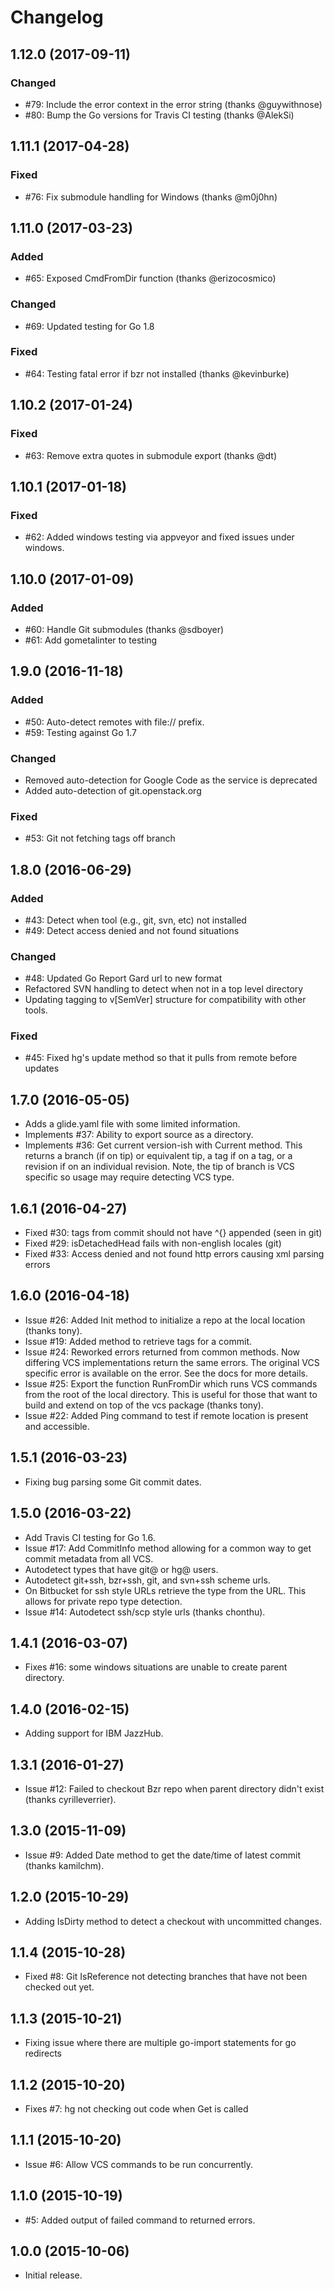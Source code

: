 # Changelog

## 1.12.0 (2017-09-11)

### Changed

- #79: Include the error context in the error string (thanks @guywithnose)
- #80: Bump the Go versions for Travis CI testing (thanks @AlekSi)

## 1.11.1 (2017-04-28)

### Fixed

- #76: Fix submodule handling for Windows (thanks @m0j0hn)

## 1.11.0 (2017-03-23)

### Added

- #65: Exposed CmdFromDir function (thanks @erizocosmico)

### Changed

- #69: Updated testing for Go 1.8

### Fixed

- #64: Testing fatal error if bzr not installed (thanks @kevinburke)

## 1.10.2 (2017-01-24)

### Fixed

- #63: Remove extra quotes in submodule export (thanks @dt)

## 1.10.1 (2017-01-18)

### Fixed

- #62: Added windows testing via appveyor and fixed issues under windows.

## 1.10.0 (2017-01-09)

### Added

- #60: Handle Git submodules (thanks @sdboyer)
- #61: Add gometalinter to testing

## 1.9.0 (2016-11-18)

### Added

- #50: Auto-detect remotes with file:// prefix.
- #59: Testing against Go 1.7

### Changed

- Removed auto-detection for Google Code as the service is deprecated
- Added auto-detection of git.openstack.org

### Fixed

- #53: Git not fetching tags off branch

## 1.8.0 (2016-06-29)

### Added

- #43: Detect when tool (e.g., git, svn, etc) not installed
- #49: Detect access denied and not found situations

### Changed

- #48: Updated Go Report Gard url to new format
- Refactored SVN handling to detect when not in a top level directory
- Updating tagging to v[SemVer] structure for compatibility with other tools.

### Fixed

- #45: Fixed hg's update method so that it pulls from remote before updates

## 1.7.0 (2016-05-05)

- Adds a glide.yaml file with some limited information.
- Implements #37: Ability to export source as a directory.
- Implements #36: Get current version-ish with Current method. This returns
  a branch (if on tip) or equivalent tip, a tag if on a tag, or a revision if
  on an individual revision. Note, the tip of branch is VCS specific so usage
  may require detecting VCS type.

## 1.6.1 (2016-04-27)

- Fixed #30: tags from commit should not have ^{} appended (seen in git)
- Fixed #29: isDetachedHead fails with non-english locales (git)
- Fixed #33: Access denied and not found http errors causing xml parsing errors

## 1.6.0 (2016-04-18)

- Issue #26: Added Init method to initialize a repo at the local location
  (thanks tony).
- Issue #19: Added method to retrieve tags for a commit.
- Issue #24: Reworked errors returned from common methods. Now differing
  VCS implementations return the same errors. The original VCS specific error
  is available on the error. See the docs for more details.
- Issue #25: Export the function RunFromDir which runs VCS commands from the
  root of the local directory. This is useful for those that want to build and
  extend on top of the vcs package (thanks tony).
- Issue #22: Added Ping command to test if remote location is present and
  accessible.

## 1.5.1 (2016-03-23)

- Fixing bug parsing some Git commit dates.

## 1.5.0 (2016-03-22)

- Add Travis CI testing for Go 1.6.
- Issue #17: Add CommitInfo method allowing for a common way to get commit
  metadata from all VCS.
- Autodetect types that have git@ or hg@ users.
- Autodetect git+ssh, bzr+ssh, git, and svn+ssh scheme urls.
- On Bitbucket for ssh style URLs retrieve the type from the URL. This allows
  for private repo type detection.
- Issue #14: Autodetect ssh/scp style urls (thanks chonthu).

## 1.4.1 (2016-03-07)

- Fixes #16: some windows situations are unable to create parent directory.

## 1.4.0 (2016-02-15)

- Adding support for IBM JazzHub.

## 1.3.1 (2016-01-27)

- Issue #12: Failed to checkout Bzr repo when parent directory didn't
  exist (thanks cyrilleverrier).

## 1.3.0 (2015-11-09)

- Issue #9: Added Date method to get the date/time of latest commit (thanks kamilchm).

## 1.2.0 (2015-10-29)

- Adding IsDirty method to detect a checkout with uncommitted changes.

## 1.1.4 (2015-10-28)

- Fixed #8: Git IsReference not detecting branches that have not been checked
  out yet.

## 1.1.3 (2015-10-21)

- Fixing issue where there are multiple go-import statements for go redirects

## 1.1.2 (2015-10-20)

- Fixes #7: hg not checking out code when Get is called

## 1.1.1 (2015-10-20)

- Issue #6: Allow VCS commands to be run concurrently.

## 1.1.0 (2015-10-19)

- #5: Added output of failed command to returned errors.

## 1.0.0 (2015-10-06)

- Initial release.
